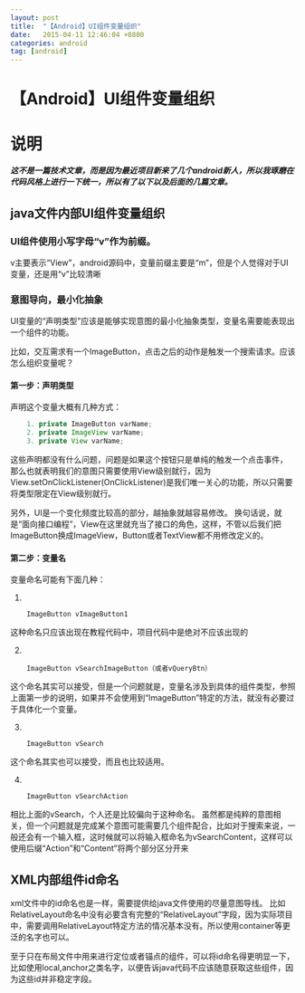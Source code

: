 ```yaml
---
layout: post
title:  "【Android】UI组件变量组织"
date:   2015-04-11 12:46:04 +0800
categories: android
tag: [android]
---
```

# 【Android】UI组件变量组织

# 说明

***这不是一篇技术文章，而是因为最近项目新来了几个android新人，所以我琢磨在代码风格上进行一下统一，所以有了以下以及后面的几篇文章。***

## java文件内部UI组件变量组织

### UI组件使用小写字母“v”作为前缀。

v主要表示“View”，android源码中，变量前缀主要是“m”，但是个人觉得对于UI变量，还是用“v”比较清晰

### 意图导向，最小化抽象

UI变量的“声明类型”应该是能够实现意图的最小化抽象类型，变量名需要能表现出一个组件的功能。

比如，交互需求有一个ImageButton，点击之后的动作是触发一个搜索请求。应该怎么组织变量呢？

#### 第一步：声明类型

声明这个变量大概有几种方式：

```java
    1. private ImageButton varName;
    2. private ImageView varName;
    3. private View varName;
```

这些声明都没有什么问题，问题是如果这个按钮只是单纯的触发一个点击事件，
那么也就表明我们的意图只需要使用View级别就行，因为View.setOnClickListener(OnClickListener)是我们唯一关心的功能，所以只需要将类型限定在View级别就行。

另外，UI是一个变化频度比较高的部分，越抽象就越容易修改。
换句话说，就是“面向接口编程”，View在这里就充当了接口的角色，这样，不管以后我们把ImageButton换成ImageView，Button或者TextView都不用修改定义的。

#### 第二步：变量名

变量命名可能有下面几种：

1.

        ImageButton vImageButton1

这种命名只应该出现在教程代码中，项目代码中是绝对不应该出现的

2.

        ImageButton vSearchImageButton（或者vQueryBtn）

这个命名其实可以接受，但是一个问题就是，变量名涉及到具体的组件类型，参照上面第一步的说明，如果并不会使用到“ImageButton”特定的方法，就没有必要过于具体化一个变量。

3.

        ImageButton vSearch

这个命名其实也可以接受，而且也比较适用。

4.

        ImageButton vSearchAction

相比上面的vSearch，个人还是比较偏向于这种命名。
虽然都是纯粹的意图相关，但一个问题就是完成某个意图可能需要几个组件配合，比如对于搜索来说，一般还会有一个输入框，这时候就可以将输入框命名为vSearchContent，这样可以使用后缀“Action”和“Content”将两个部分区分开来


## XML内部组件id命名

xml文件中的id命名也是一样，需要提供给java文件使用的尽量意图导线。
比如RelativeLayout命名中没有必要含有完整的“RelativeLayout”字段，因为实际项目中，需要调用RelativeLayout特定方法的情况基本没有。所以使用container等更泛的名字也可以。

至于只在布局文件中用来进行定位或者锚点的组件，可以将id命名得更明显一下，比如使用local,anchor之类名字，以便告诉java代码不应该随意获取这些组件，因为这些id并非稳定字段。
